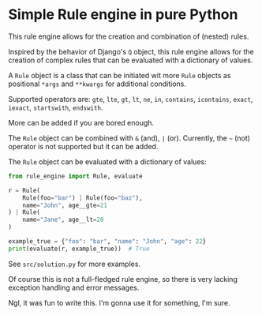# Simple Rule engine in pure Python

This rule engine allows for the creation and combination of (nested) rules.

Inspired by the behavior of Django's `Q` object, this rule engine allows for the creation of complex rules that can be evaluated with a dictionary of values.

A `Rule` object is a class that can be initiated wit more `Rule` objects as positional `*args`
and `**kwargs` for additional conditions.

Supported operators are: `gte`, `lte`, `gt`, `lt`, `ne`, `in`, `contains`, `icontains`, `exact`, `iexact`, `startswith`, `endswith`.

More can be added if you are bored enough.

The `Rule` object can be combined with `&` (and), `|` (or). Currently, the `~` (not) operator is not supported but it can be added.

The `Rule` object can be evaluated with a dictionary of values:

```python
from rule_engine import Rule, evaluate

r = Rule(
    Rule(foo="bar") | Rule(foo="baz"),
    name="John", age__gte=21
) | Rule(
    name="Jane", age__lt=20
)

example_true = {"foo": "bar", "name": "John", "age": 22}
print(evaluate(r, example_true))  # True
```

See `src/solution.py` for more examples.

Of course this is not a full-fledged rule engine, so there is very lacking exception handling and error messages.

Ngl, it was fun to write this. I'm gonna use it for something, I'm sure.